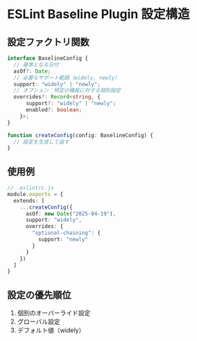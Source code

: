 # ESLint Baseline Plugin 設定構造

## 設定ファクトリ関数

```typescript
interface BaselineConfig {
  // 基準となる日付
  asOf?: Date;
  // 必要なサポート範囲（widely, newly）
  support: "widely" | "newly";
  // オプション：特定の機能に対する個別設定
  overrides?: Record<string, {
      support?: "widely" | "newly";
      enabled?: boolean;
    }>;
}

function createConfig(config: BaselineConfig) {
  // 設定を生成して返す
}
```

## 使用例

```typescript
// .eslintrc.js
module.exports = {
  extends: [
    ...createConfig({
      asOf: new Date("2025-04-19"),
      support: "widely",
      overrides: {
        "optional-chaining": {
          support: "newly"
        }
      }
    })
  ]
}
```

## 設定の優先順位

1. 個別のオーバーライド設定
2. グローバル設定
3. デフォルト値（widely）